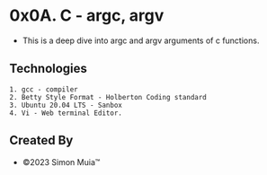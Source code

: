 # 0x0A. C - argc, argv

* This is a deep dive into argc and argv arguments of c functions.

## Technologies 
	1. gcc - compiler
	2. Betty Style Format - Holberton Coding standard
	3. Ubuntu 20.04 LTS - Sanbox
	4. Vi - Web terminal Editor.

## Created By
* &copy;2023 Simon Muia&trade;
